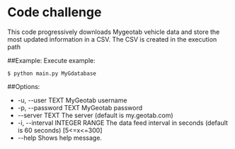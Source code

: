 # Code challenge

This code progressively downloads Mygeotab vehicle data and store the most updated information in a CSV.
The CSV is created in the execution path

##Example:
    Execute example:
    
    $ python main.py MyGdatabase

##Options:
  - -u, \--user TEXT               MyGeotab username
  - -p, \--password TEXT           MyGeotab password
  - \--server TEXT                 The server (default is my.geotab.com)
  - -i, \--interval INTEGER RANGE  The data feed interval in seconds (default is 60 seconds)  [5<=x<=300]
  - \--help                        Shows help message.
